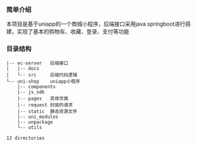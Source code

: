 ### 简单介绍

本项目是基于uniapp的一个商城小程序，后端接口采用java springboot进行搭建，实现了基本的购物车、收藏、登录、支付等功能

### 目录结构

```
|-- ec-server	后端接口
|   |-- docs
|   └-- src		后端代码逻辑
└-- uni-shop	uniapp小程序
    |-- components
    |-- js_sdk
    |-- pages	具体页面
    |-- request	封装的请求
    |-- static	静态资源文件
    |-- uni_modules
    |-- unpackage
    └-- utils

12 directories
```

